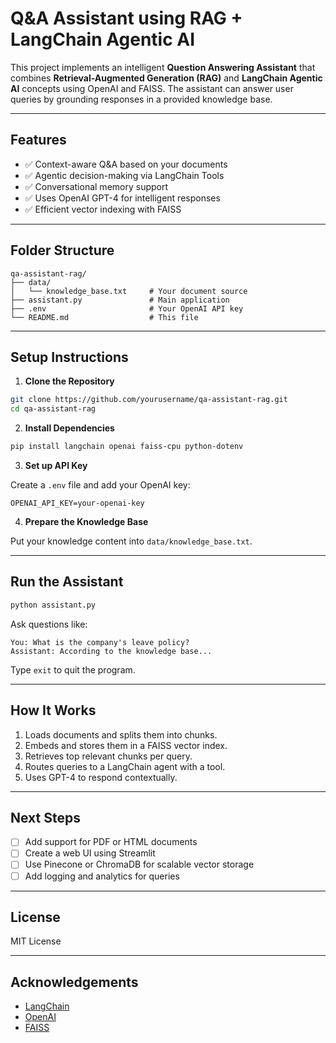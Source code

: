 # Q\&A Assistant using RAG + LangChain Agentic AI

This project implements an intelligent **Question Answering Assistant** that combines **Retrieval-Augmented Generation (RAG)** and **LangChain Agentic AI** concepts using OpenAI and FAISS. The assistant can answer user queries by grounding responses in a provided knowledge base.

---

## Features

* ✅ Context-aware Q\&A based on your documents
* ✅ Agentic decision-making via LangChain Tools
* ✅ Conversational memory support
* ✅ Uses OpenAI GPT-4 for intelligent responses
* ✅ Efficient vector indexing with FAISS

---

## Folder Structure

```
qa-assistant-rag/
├── data/
│   └── knowledge_base.txt     # Your document source
├── assistant.py               # Main application
├── .env                       # Your OpenAI API key
└── README.md                  # This file
```

---

## Setup Instructions

1. **Clone the Repository**

```bash
git clone https://github.com/yourusername/qa-assistant-rag.git
cd qa-assistant-rag
```

2. **Install Dependencies**

```bash
pip install langchain openai faiss-cpu python-dotenv
```

3. **Set up API Key**

Create a `.env` file and add your OpenAI key:

```
OPENAI_API_KEY=your-openai-key
```

4. **Prepare the Knowledge Base**

Put your knowledge content into `data/knowledge_base.txt`.

---

## Run the Assistant

```bash
python assistant.py
```

Ask questions like:

```
You: What is the company's leave policy?
Assistant: According to the knowledge base...
```

Type `exit` to quit the program.

---

## How It Works

1. Loads documents and splits them into chunks.
2. Embeds and stores them in a FAISS vector index.
3. Retrieves top relevant chunks per query.
4. Routes queries to a LangChain agent with a tool.
5. Uses GPT-4 to respond contextually.

---

## Next Steps

* [ ] Add support for PDF or HTML documents
* [ ] Create a web UI using Streamlit
* [ ] Use Pinecone or ChromaDB for scalable vector storage
* [ ] Add logging and analytics for queries

---

## License

MIT License

---

## Acknowledgements

* [LangChain](https://github.com/langchain-ai/langchain)
* [OpenAI](https://platform.openai.com/)
* [FAISS](https://github.com/facebookresearch/faiss)

